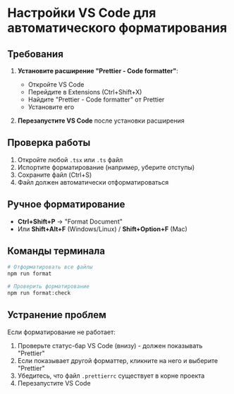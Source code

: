 # Настройки VS Code для автоматического форматирования

## Требования

1. **Установите расширение "Prettier - Code formatter"**:
    - Откройте VS Code
    - Перейдите в Extensions (Ctrl+Shift+X)
    - Найдите "Prettier - Code formatter" от Prettier
    - Установите его

2. **Перезапустите VS Code** после установки расширения

## Проверка работы

1. Откройте любой `.tsx` или `.ts` файл
2. Испортите форматирование (например, уберите отступы)
3. Сохраните файл (Ctrl+S)
4. Файл должен автоматически отформатироваться

## Ручное форматирование

- **Ctrl+Shift+P** → "Format Document"
- Или **Shift+Alt+F** (Windows/Linux) / **Shift+Option+F** (Mac)

## Команды терминала

```bash
# Отформатировать все файлы
npm run format

# Проверить форматирование
npm run format:check
```

## Устранение проблем

Если форматирование не работает:

1. Проверьте статус-бар VS Code (внизу) - должен показывать "Prettier"
2. Если показывает другой форматтер, кликните на него и выберите "Prettier"
3. Убедитесь, что файл `.prettierrc` существует в корне проекта
4. Перезапустите VS Code
